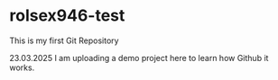 # rolsex946-test
This is my first Git Repository

23.03.2025
I am uploading a demo project here to learn how Github it works.
